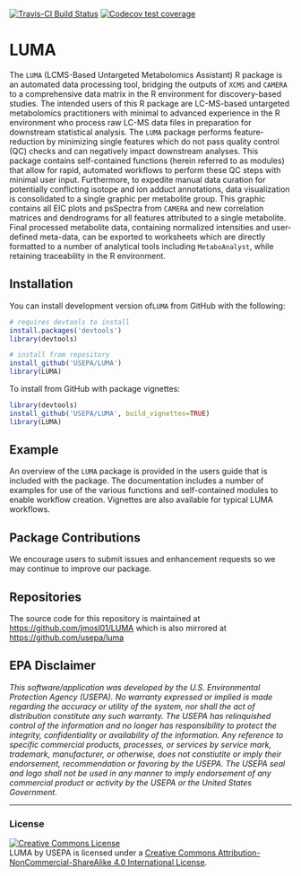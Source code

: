 <!-- badges: start -->
  [![Travis-CI Build Status](https://travis-ci.com/jmosl01/LUMA.svg?branch=master)](https://travis-ci.com/jmosl01/LUMA)
  [![Codecov test coverage](https://codecov.io/gh/jmosl01/LUMA/branch/master/graph/badge.svg)](https://codecov.io/gh/jmosl01/LUMA?branch=master)
  <!-- badges: end -->

# LUMA

  The `LUMA` (LCMS-Based Untargeted Metabolomics Assistant) R package is an automated data processing tool, bridging the outputs of `XCMS` and `CAMERA` to a comprehensive data matrix in the R environment for discovery-based studies. The intended users of this R package are LC-MS-based untargeted metabolomics practitioners with minimal to advanced experience in the R environment who process raw LC-MS data files in preparation for downstream statistical analysis. The `LUMA` package performs feature-reduction by minimizing single features which do not pass quality control (QC) checks and can negatively impact downstream analyses. This package contains self-contained functions (herein referred to as modules) that allow for rapid, automated workflows to perform these QC steps with minimal user input. Furthermore, to expedite manual data curation for potentially conflicting isotope and ion adduct annotations, data visualization is consolidated to a single graphic per metabolite group. This graphic contains all EIC plots and psSpectra from `CAMERA` and new correlation matrices and dendrograms for all features attributed to a single metabolite. Final processed metabolite data, containing normalized intensities and user-defined meta-data, can be exported to worksheets which are directly formatted to a number of analytical tools including `MetaboAnalyst`, while retaining traceability in the R environment.  


## Installation

You can install development version of`LUMA` from GitHub with the following:

```r
# requires devtools to install
install.packages('devtools')
library(devtools)

# install from repository
install_github('USEPA/LUMA')
library(LUMA)
```

To install from GitHub with package vignettes:
```r
library(devtools)
install_github('USEPA/LUMA', build_vignettes=TRUE)
library(LUMA)
```


## Example
An overview of the `LUMA` package is provided in the users guide that is included with the package.  The documentation includes a number of examples for use of the various functions and self-contained modules to enable workflow creation.  Vignettes are also available for typical LUMA workflows.



## Package Contributions
We encourage users to submit issues and enhancement requests so we may
continue to improve our package.


## Repositories

The source code for this repository is maintained at https://github.com/jmosl01/LUMA which is also mirrored at https://github.com/usepa/luma


## EPA Disclaimer

*This software/application was developed by the U.S. Environmental Protection Agency (USEPA).  No warranty expressed or implied is made regarding the accuracy or utility of the system, nor shall the act of distribution constitute any such warranty.  The USEPA has relinquished control of the information and no longer has responsibility to protect the integrity, confidentiality or availability of the information.  Any reference to specific commercial products, processes, or services by service mark, trademark, manufacturer, or otherwise, does not constiutite or imply their endorsement, recommendation or favoring by the USEPA.  The USEPA seal and logo shall not be used in any manner to imply endorsement of any commercial product or activity by the USEPA or the United States Government.*

____


### License

<a rel="license" href="http://creativecommons.org/licenses/by-nc-sa/4.0/"><img alt="Creative Commons License" style="border-width:0" src="https://i.creativecommons.org/l/by-nc-sa/4.0/88x31.png" /></a><br /><span xmlns:dct="http://purl.org/dc/terms/" property="dct:title">LUMA</span> by <span xmlns:cc="http://creativecommons.org/ns#" property="cc:attributionName">USEPA</span> is licensed under a <a rel="license" href="http://creativecommons.org/licenses/by-nc-sa/4.0/">Creative Commons Attribution-NonCommercial-ShareAlike 4.0 International License</a>.

